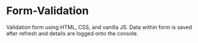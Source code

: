 # Form-Validation
Validation form  using HTML, CSS, and vanilla JS. Data within form is saved after refresh and details are logged onto the console.
